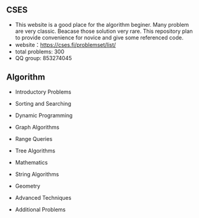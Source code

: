 ## CSES

-   This website is a good place for the algorithm beginer. Many problem are very classic. Beacase those solution very rare. This repository plan to provide convenience for novice and give some referenced code.
-   website：https://cses.fi/problemset/list/
-   total problems: 300
-   QQ group: 853274045

## Algorithm

-   Introductory Problems
-   Sorting and Searching

-   Dynamic Programming
-   Graph Algorithms
-   Range Queries
-   Tree Algorithms
-   Mathematics
-   String Algorithms
-   Geometry
-   Advanced Techniques
-   Additional Problems